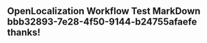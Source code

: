 <properties
ms.topic="hero-topic1"
ms.test1="hero-topic"
ms.test2="test"/>

## OpenLocalization Workflow Test MarkDown bbb32893-7e28-4f50-9144-b24755afaefe thanks!
